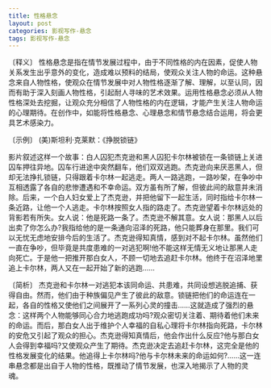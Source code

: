 ```yaml
---
title: 性格悬念
layout: post
categories: 影视写作-悬念
tags: 影视写作-悬念
---
```


〔释义〕 性格悬念是指在情节发展过程中，由于不同性格的内在因素，促使人物关系发生出乎意外的变化，造成难以预料的结局，使观众关注人物的命运。这种悬念来自人物性格，使观众在情节发展中对人物性格逐渐了解、理解，以至认同，因而有助于深入刻画人物性格，引起耐人寻味的艺术效果。运用性格悬念必须从人物性格深处去挖掘，让观众充分相信了人物性格的内在逻辑，才能产生关注人物命运的心理期待。在创作中，如能将性格悬念、心理悬念和情节悬念结合运用，将会更具艺术感染力。

〔示例〕 (美)斯坦利·克莱默：《挣脱锁链》

影片叙述这样一个故事：白人囚犯杰克逊和黑人囚犯卡尔林被锁在一条锁链上关进囚车押往异地。囚车行进途中突然翻车，他们双双逃跑。杰克逊向来厌恶黑人，但却无法挣扎锁链，只得跟着卡尔林一起逃走。两人一路逃跑，一路吵架，在争吵中互相透露了各自的悲惨遭遇和不幸命运。双方虽有所了解，但彼此间的敌意并未消除。后来，一个白人妇女爱上了杰克逊，并把他留下一起生活，同时指给卡尔林一条近路，让他一个人逃走。卡尔林按照女人指的路走了。杰克逊望着卡尔林远处的背影若有所失。女人说：他是死路一条了。杰克逊不解其意。女人说：那黑人以后出卖了你怎么办?我指给他的是一条通向沼泽的死路，他只能葬身在那里。我们可以无忧无虑地安排今后的生活了。杰克逊得知真情，感到对不起卡尔林。虽然他们一直在争吵，但毕竟是共度患难的一对逃犯啊!他不能这样无情无义地让那黑人走向死亡。于是他一把推开那白女人，不顾一切地去追赶卡尔林。他终于在沼泽地里追上卡尔林，两人又在一起开始了新的逃跑……

〔简析〕 杰克逊和卡尔林一对逃犯本该同命运、共患难，共同设想逃脱追捕、获得自由。然而，他们由于种族偏见产生了彼此的敌意。锁链把他们的命运连在一起，各自的性格又使他们之间展开了一系列心灵的撞击……这就造成了强烈的悬念：这样两个人物能够同心合力地逃跑成功吗?观众密切关注着、期待着他们未来的命运。而后，那白女人出于维护个人幸福的自私心理将卡尔林指向死路，卡尔林的安危又引起了观众的担心。杰克逊得知真情后，他会作出什么反应?他与那白女人会得到幸福吗?又使观众产生了期待。杰克逊决定去追赶卡尔林，这完全是他的性格发展变化的结果。他追得上卡尔林吗?他与卡尔林未来的命运如何?……这一连串悬念都是出自于人物的性格，既推动了情节发展，也深入地揭示了人物的灵魂。 
